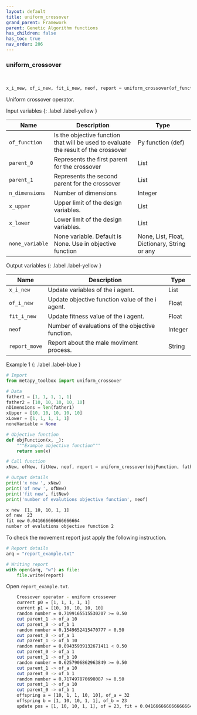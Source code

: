 ```yaml
---
layout: default
title: uniform_crossover
grand_parent: Framework
parent: Genetic Algorithm functions
has_children: false
has_toc: true
nav_order: 206
---
```


<!--Don't delete ths script-->
<script src = "https://polyfill.io/v3/polyfill.min.js?features=es6"></script>
<script id = "MathJax-script" async src="https://cdn.jsdelivr.net/npm/mathjax@3/es5/tex-mml-chtml.js"></script>
<!--Don't delete ths script-->

<h3>uniform_crossover</h3>

<br>

```python
x_i_new, of_i_new, fit_i_new, neof, report = uniform_crossover(of_function, parent_0, parent_1, n_dimensions, x_upper, x_lower, none_variable)
```

<p align = "justify">
    Uniform crossover operator.
</p>

Input variables
{: .label .label-yellow }

<table style = "width:100%">
   <thead>
     <tr>
       <th>Name</th>
       <th>Description</th>
       <th>Type</th>
     </tr>
   </thead>
    <tr>
       <td><code>of_function</code></td>
       <td>Is the objective function that will be used to evaluate the result of the crossover</td>
       <td>Py function (def)</td>
   </tr> 
   <tr>
       <td><code>parent_0</code></td>
       <td>Represents the first parent for the crossover</td>
       <td>List</td>
   </tr>
   <tr>
       <td><code>parent_1</code></td>
       <td>Represents the second parent for the crossover</td>
       <td>List</td>
   </tr> 
   <tr>     
       <td><code>n_dimensions</code></td>
       <td>Number of dimensions</td>
       <td>Integer</td>
   </tr>   
    <tr>
       <td><code>x_upper</code></td>
       <td>Upper limit of the design variables.</td>
       <td>List</td>
   </tr> 
   <tr>
       <td><code>x_lower</code></td>
       <td>Lower limit of the design variables.</td>
       <td>List</td>
   </tr>
      <tr>
       <td><code>none_variable</code></td>
       <td>None variable. Default is None. Use in objective function</td>
       <td>None, List, Float, Dictionary, String or any</td>
   </tr>
  
</table>

Output variables
{: .label .label-yellow }

<table style = "width:100%">
   <thead>
     <tr>
       <th>Name</th>
       <th>Description</th>
       <th>Type</th>
     </tr>
   </thead>
   <tr>
       <td><code>x_i_new</code></td>
       <td>Update variables of the i agent.</td>
       <td>List</td>
   </tr>
   <tr>
       <td><code>of_i_new</code></td>
       <td>Update objective function value of the i agent.</td>
       <td>Float</td>
   </tr>
   <tr>
       <td><code>fit_i_new</code></td>
       <td>Update fitness value of the i agent.</td>
       <td>Float</td>
   </tr>
   <tr>
       <td><code>neof</code></td>
       <td>Number of evaluations of the objective function.</td>
       <td>Integer</td>
   </tr>
    <tr>
       <td><code>report_move</code></td>
       <td>Report about the male moviment process.</td>
       <td>String</td>
   </tr>
</table>

Example 1
{: .label .label-blue }

<p align = "justify">
 <i>
 </i>
</p>

```python
# Import
from metapy_toolbox import uniform_crossover

# Data
father1 = [1, 1, 1, 1, 1]
father2 = [10, 10, 10, 10, 10]
nDimensions = len(father1)
xUpper = [10, 10, 10, 10, 10]
xLower = [1, 1, 1, 1, 1]
noneVariable = None

# Objective function
def objFunction(x, _):
    """Example objective function"""
    return sum(x)

# Call function
xNew, ofNew, fitNew, neof, report = uniform_crossover(objFunction, father1, father2, nDimensions, xUpper, xLower, noneVariable)

# Output details
print('x new ', xNew)
print('of new ', ofNew)
print('fit new', fitNew)
print('number of evalutions objective function', neof)
```

```bash
x new  [1, 10, 10, 1, 1]
of new  23
fit new 0.041666666666666664
number of evalutions objective function 2
```

<p align = "justify">
  To check the movement report just apply the following instruction.
</p>

```python
# Report details
arq = "report_example.txt"

# Writing report
with open(arq, "w") as file:
    file.write(report)
```

<p align = "justify">
  Open <code>report_example.txt</code>. 
</p>

```bash
    Crossover operator - uniform crossover
    current p0 = [1, 1, 1, 1, 1]
    current p1 = [10, 10, 10, 10, 10]
    random number = 0.7199165515530207 >= 0.50
    cut parent_1 -> of_a 10
    cut parent_0 -> of_b 1
    random number = 0.1549652415470777 < 0.50
    cut parent_0 -> of_a 1
    cut parent_1 -> of_b 10
    random number = 0.09435939132671411 < 0.50
    cut parent_0 -> of_a 1
    cut parent_1 -> of_b 10
    random number = 0.6257906862963849 >= 0.50
    cut parent_1 -> of_a 10
    cut parent_0 -> of_b 1
    random number = 0.717497870698087 >= 0.50
    cut parent_1 -> of_a 10
    cut parent_0 -> of_b 1
    offspring a = [10, 1, 1, 10, 10], of_a = 32
    offspring b = [1, 10, 10, 1, 1], of_b = 23
    update pos = [1, 10, 10, 1, 1], of = 23, fit = 0.041666666666666664
```
